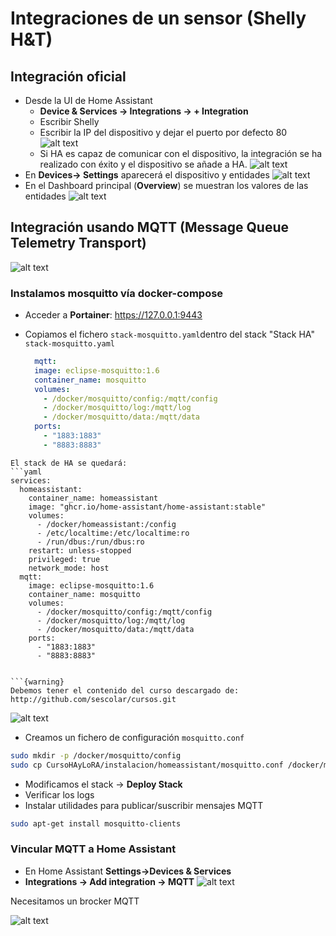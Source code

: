 # Integraciones de un sensor (Shelly H&T)

## Integración oficial

- Desde la UI de Home Assistant
  - **Device & Services -> Integrations -> + Integration**
  - Escribir Shelly
  - Escribir la IP del dispositivo y dejar el puerto por defecto 80
  ![alt text](image-7.png)
  - Si HA es capaz de comunicar con el dispositivo, la integración se ha realizado con éxito y el dispositivo se añade a HA.
  ![alt text](image-5.png)
- En **Devices-> Settings** aparecerá el dispositivo y entidades
![alt text](image-6.png)
- En el Dashboard principal (**Overview**) se muestran los valores de las entidades
![alt text](image-8.png)


## Integración usando MQTT (Message Queue Telemetry Transport)
![alt text](image-9.png)

### Instalamos **mosquitto** vía **docker-compose**
- Acceder a **Portainer**: https://127.0.0.1:9443
- Copiamos el fichero `stack-mosquitto.yaml`dentro del stack "Stack HA"
  `stack-mosquitto.yaml`

  ```yaml
    mqtt:
    image: eclipse-mosquitto:1.6
    container_name: mosquitto
    volumes:
      - /docker/mosquitto/config:/mqtt/config
      - /docker/mosquitto/log:/mqtt/log
      - /docker/mosquitto/data:/mqtt/data
    ports:
      - "1883:1883"
      - "8883:8883"
  ```
```{note}
El stack de HA se quedará:
```yaml
services:
  homeassistant:
    container_name: homeassistant
    image: "ghcr.io/home-assistant/home-assistant:stable"
    volumes:
      - /docker/homeassistant:/config
      - /etc/localtime:/etc/localtime:ro
      - /run/dbus:/run/dbus:ro
    restart: unless-stopped
    privileged: true
    network_mode: host
  mqtt:
    image: eclipse-mosquitto:1.6
    container_name: mosquitto
    volumes:
      - /docker/mosquitto/config:/mqtt/config
      - /docker/mosquitto/log:/mqtt/log
      - /docker/mosquitto/data:/mqtt/data
    ports:
      - "1883:1883"
      - "8883:8883"
```
```

```{warning}
Debemos tener el contenido del curso descargado de:
http://github.com/sescolar/cursos.git
```

![alt text](image-10.png)
- Creamos un fichero de configuración `mosquitto.conf`
```bash
sudo mkdir -p /docker/mosquitto/config
sudo cp CursoHAyLoRA/instalacion/homeassistant/mosquitto.conf /docker/mosquitto/config
```

- Modificamos el stack -> **Deploy Stack**
- Verificar los logs
- Instalar utilidades para publicar/suscribir mensajes MQTT
```bash
sudo apt-get install mosquitto-clients
```
### Vincular MQTT a Home Assistant
- En Home Assistant **Settings->Devices & Services**
- **Integrations -> Add integration -> MQTT**
![alt text](image-11.png)

Necesitamos un brocker MQTT

![alt text](image-12.png)